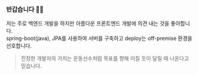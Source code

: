 ### 반갑습니다 👋🏻
저는 주로 백엔드 개발을 하지만 아름다운 프론트엔드 개발에 의견 내는 것을 좋아합니다.  
spring-boot(java), JPA를 사용하여 서버를 구축하고 deploy는 off-premise 환경을 선호합니다.  

> 진정한 개발자의 가치는 운동선수처럼 목표를 향해 미칠 듯이 달릴 때 나온다고 믿습니다.

